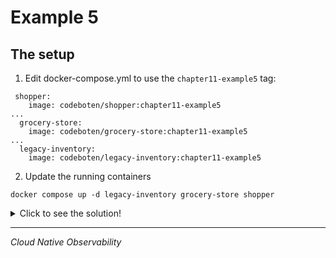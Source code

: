 # Example 5

## The setup

1. Edit docker-compose.yml to use the `chapter11-example5` tag:

```
 shopper:
    image: codeboten/shopper:chapter11-example5
...
  grocery-store:
    image: codeboten/grocery-store:chapter11-example5
...
  legacy-inventory:
    image: codeboten/legacy-inventory:chapter11-example5
```

2. Update the running containers

```
docker compose up -d legacy-inventory grocery-store shopper
```

<details>
  <summary>Click to see the solution!</summary>

## The solution

As first, deploying this last example doesn't appear to change anything. After a few minutes however, the number of requests in the "Application Metrics" dashboard starts to drop.

Looking through the "Container Metrics" there's a suspicious increase in memory consumed by `shopper`. As the containers exceed the memory available to them, they will be terminated by Docker. The following query shows us the count of `shopper` containers still reporting:

`count(container_memory_percent{container_name=~"chapter11_shopper.*"})`

Over time, this number will drop to 0 as all containers run out of memory. Better revert that change!

</details>

---

_Cloud Native Observability_
